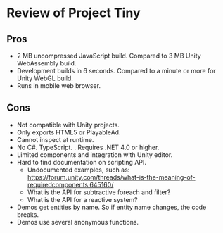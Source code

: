 # Review of Project Tiny

## Pros

+ 2 MB uncompressed JavaScript build. Compared to 3 MB Unity WebAssembly build.
+ Development builds in 6 seconds. Compared to a minute or more for Unity WebGL build.
+ Runs in mobile web browser.

## Cons

- Not compatible with Unity projects.
- Only exports HTML5 or PlayableAd.
- Cannot inspect at runtime.
- No C#. TypeScript.
. Requires .NET 4.0 or higher.
- Limited components and integration with Unity editor.
- Hard to find documentation on scripting API.
    - Undocumented examples, such as: <https://forum.unity.com/threads/what-is-the-meaning-of-requiredcomponents.645160/>
    - What is the API for subtractive foreach and filter?
    - What is the API for a reactive system?
- Demos get entities by name. So if entity name changes, the code breaks.
- Demos use several anonymous functions.
